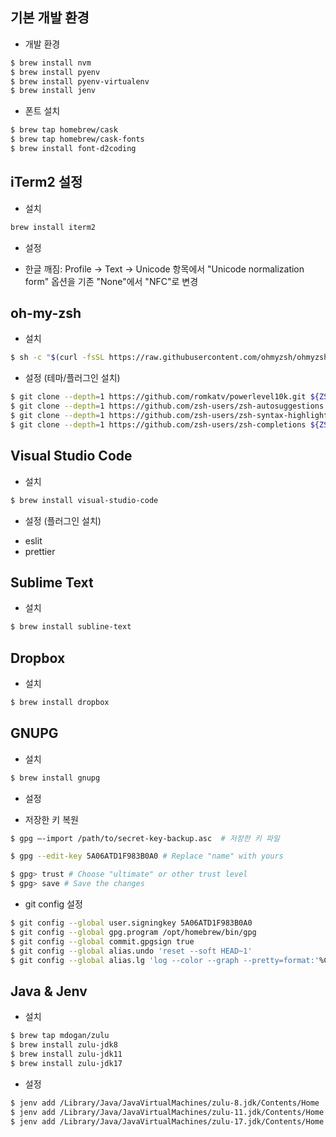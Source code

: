 ## 기본 개발 환경

* 개발 환경
```bash
$ brew install nvm
$ brew install pyenv
$ brew install pyenv-virtualenv
$ brew install jenv
```

* 폰트 설치
```bash
$ brew tap homebrew/cask
$ brew tap homebrew/cask-fonts
$ brew install font-d2coding
```


## iTerm2 설정

* 설치
```bash
brew install iterm2
```

* 설정
- 한글 깨짐: Profile -> Text -> Unicode 항목에서 "Unicode normalization form" 옵션을 기존 "None"에서 "NFC"로 변경



## oh-my-zsh

* 설치
```bash
$ sh -c "$(curl -fsSL https://raw.githubusercontent.com/ohmyzsh/ohmyzsh/master/tools/install.sh)"
```

* 설정 (테마/플러그인 설치)
```bash
$ git clone --depth=1 https://github.com/romkatv/powerlevel10k.git ${ZSH_CUSTOM:-$HOME/.oh-my-zsh/custom}/themes/powerlevel10k
$ git clone --depth=1 https://github.com/zsh-users/zsh-autosuggestions ${ZSH_CUSTOM:-$HOME/.oh-my-zsh/custom}/plugins/zsh-autosuggestions 
$ git clone --depth=1 https://github.com/zsh-users/zsh-syntax-highlighting.git ${ZSH_CUSTOM:-$HOME/.oh-my-zsh/custom}/plugins/zsh-syntax-highlighting
$ git clone --depth=1 https://github.com/zsh-users/zsh-completions ${ZSH_CUSTOM:=~/.oh-my-zsh/custom}/plugins/zsh-completions

```


## Visual Studio Code

* 설치
```bash
$ brew install visual-studio-code
```

* 설정 (플러그인 설치)
- eslit
- prettier


## Sublime Text

* 설치
```bash
$ brew install subline-text
```

## Dropbox

* 설치
```bash
$ brew install dropbox
```


## GNUPG

* 설치
```bash
$ brew install gnupg
```

* 설정

- 저장한 키 복원 
```bash
$ gpg —-import /path/to/secret-key-backup.asc  # 저장한 키 파일 

$ gpg --edit-key 5A06ATD1F983B0A0 # Replace "name" with yours

$ gpg> trust # Choose "ultimate" or other trust level
$ gpg> save # Save the changes
```

- git config 설정
```bash
$ git config --global user.signingkey 5A06ATD1F983B0A0
$ git config --global gpg.program /opt/homebrew/bin/gpg
$ git config --global commit.gpgsign true
$ git config --global alias.undo 'reset --soft HEAD~1'
$ git config --global alias.lg 'log --color --graph --pretty=format:'%Cred%h%Creset -%C(yellow)%d%Creset %s %Cgreen(%cr) %C(bold blue)<%an>%Creset' --abbrev-commit'
```


## Java & Jenv

* 설치
```bash
$ brew tap mdogan/zulu
$ brew install zulu-jdk8
$ brew install zulu-jdk11
$ brew install zulu-jdk17
```

* 설정
```bash
$ jenv add /Library/Java/JavaVirtualMachines/zulu-8.jdk/Contents/Home
$ jenv add /Library/Java/JavaVirtualMachines/zulu-11.jdk/Contents/Home
$ jenv add /Library/Java/JavaVirtualMachines/zulu-17.jdk/Contents/Home
```
